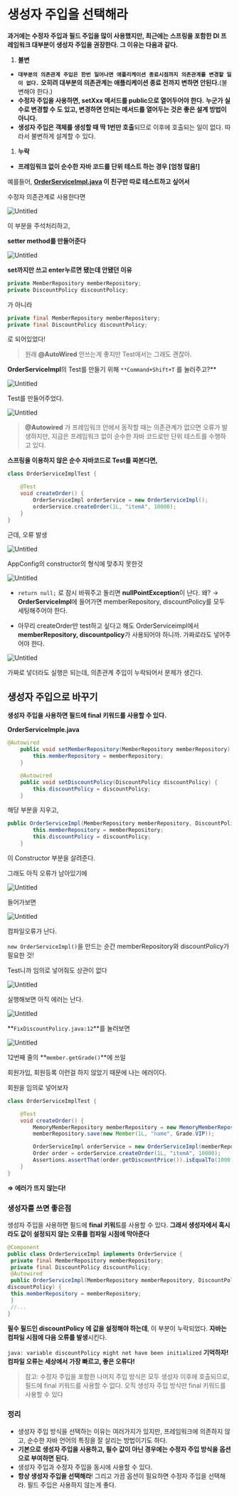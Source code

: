 # 생성자 주입을 선택해라

**과거에는 수정자 주입과 필드 주입을 많이 사용했지만, 최근에는 스프링을 포함한 DI 프레임워크 대부분이 생성자 주입을 권장한다. 그 이유는 다음과 같다.**

1. **불변**
- **`대부분의 의존관계 주입은 한번 일어나면 애플리케이션 종료시점까지 의존관계를 변경할 일이 없다.`** **오히려 대부분의 의존관계는 애플리케이션 종료 전까지 변하면 안된다.**(불변해야 한다.)
- **수정자 주입을 사용하면, setXxx 메서드를 public으로 열어두어야 한다.**
**누군가 실수로 변경할 수 도 있고, 변경하면 안되는 메서드를 열어두는 것은 좋은 설계 방법이 아니다.**
- **생성자 주입은 객체를 생성할 때 딱 1번만 호출**되므로 이후에 호출되는 일이 없다. 따라서 불변하게 설계할 수 있다.

1. **누락**
- **프레임워크 없이 순수한 자바 코드를 단위 테스트 하는 경우 [엄청 많음!]**

예를들어, **[OrderServiceImpl.java](http://OrderServiceImpl.java) 이 친구만 따로 테스트하고 싶어서**

수정자 의존관계로 사용한다면

![Untitled](%E1%84%89%E1%85%A2%E1%86%BC%E1%84%89%E1%85%A5%E1%86%BC%E1%84%8C%E1%85%A1%20%E1%84%8C%E1%85%AE%E1%84%8B%E1%85%B5%E1%86%B8%E1%84%8B%E1%85%B3%E1%86%AF%20%E1%84%89%E1%85%A5%E1%86%AB%E1%84%90%E1%85%A2%E1%86%A8%E1%84%92%E1%85%A2%E1%84%85%E1%85%A1%20b40e5e9aa2a642e18f7114067e737c7f/Untitled.png)

이 부분을 주석처리하고,

**setter method를 만들어준다**

![Untitled](%E1%84%89%E1%85%A2%E1%86%BC%E1%84%89%E1%85%A5%E1%86%BC%E1%84%8C%E1%85%A1%20%E1%84%8C%E1%85%AE%E1%84%8B%E1%85%B5%E1%86%B8%E1%84%8B%E1%85%B3%E1%86%AF%20%E1%84%89%E1%85%A5%E1%86%AB%E1%84%90%E1%85%A2%E1%86%A8%E1%84%92%E1%85%A2%E1%84%85%E1%85%A1%20b40e5e9aa2a642e18f7114067e737c7f/Untitled%201.png)

**set까지만 쓰고 enter누르면 됐는데 안됐던 이유** 

```java
private MemberRepository memberRepository;
private DiscountPolicy discountPolicy;
```

가 아니라

```java
private final MemberRepository memberRepository;
private final DiscountPolicy discountPolicy;
```

로 되어있었다!

> 원래 **@AutoWired** 안쓰는게 좋지만 Test에서는 그래도 괜찮아.
> 

**OrderServiceImpl**의 Test를 만들기 위해 `**Command+Shift+T` 를 눌러주고?**

![Untitled](%E1%84%89%E1%85%A2%E1%86%BC%E1%84%89%E1%85%A5%E1%86%BC%E1%84%8C%E1%85%A1%20%E1%84%8C%E1%85%AE%E1%84%8B%E1%85%B5%E1%86%B8%E1%84%8B%E1%85%B3%E1%86%AF%20%E1%84%89%E1%85%A5%E1%86%AB%E1%84%90%E1%85%A2%E1%86%A8%E1%84%92%E1%85%A2%E1%84%85%E1%85%A1%20b40e5e9aa2a642e18f7114067e737c7f/Untitled%202.png)

Test를 만들어주었다.

![Untitled](%E1%84%89%E1%85%A2%E1%86%BC%E1%84%89%E1%85%A5%E1%86%BC%E1%84%8C%E1%85%A1%20%E1%84%8C%E1%85%AE%E1%84%8B%E1%85%B5%E1%86%B8%E1%84%8B%E1%85%B3%E1%86%AF%20%E1%84%89%E1%85%A5%E1%86%AB%E1%84%90%E1%85%A2%E1%86%A8%E1%84%92%E1%85%A2%E1%84%85%E1%85%A1%20b40e5e9aa2a642e18f7114067e737c7f/Untitled%203.png)

> **@Autowired** 가 프레임워크 안에서 동작할 때는 의존관계가 없으면 오류가 발생하지만, 지금은 프레임워크
없이 순수한 자바 코드로만 단위 테스트를 수행하고 있다.
> 

**스프링을 이용하지 않은 순수 자바코드로 Test를 짜본다면,**

```java
class OrderServiceImplTest {

    @Test
    void createOrder() {
        OrderServiceImpl orderService = new OrderServiceImpl();
        orderService.createOrder(1L, "itemA", 10000);
    }
}
```

근데, 오류 발생

![Untitled](%E1%84%89%E1%85%A2%E1%86%BC%E1%84%89%E1%85%A5%E1%86%BC%E1%84%8C%E1%85%A1%20%E1%84%8C%E1%85%AE%E1%84%8B%E1%85%B5%E1%86%B8%E1%84%8B%E1%85%B3%E1%86%AF%20%E1%84%89%E1%85%A5%E1%86%AB%E1%84%90%E1%85%A2%E1%86%A8%E1%84%92%E1%85%A2%E1%84%85%E1%85%A1%20b40e5e9aa2a642e18f7114067e737c7f/Untitled%204.png)

AppConfig의 constructor의 형식에 맞추지 못한것

![Untitled](%E1%84%89%E1%85%A2%E1%86%BC%E1%84%89%E1%85%A5%E1%86%BC%E1%84%8C%E1%85%A1%20%E1%84%8C%E1%85%AE%E1%84%8B%E1%85%B5%E1%86%B8%E1%84%8B%E1%85%B3%E1%86%AF%20%E1%84%89%E1%85%A5%E1%86%AB%E1%84%90%E1%85%A2%E1%86%A8%E1%84%92%E1%85%A2%E1%84%85%E1%85%A1%20b40e5e9aa2a642e18f7114067e737c7f/Untitled%205.png)

- `return null;` 로 잠시 바꿔주고 돌리면 **nullPointException**이 난다.
왜? → **OrderServiceImpl**에 들어가면 memberRepository, discountPolicy를 모두 세팅해주어야 한다.

- 아무리 createOrder만 test하고 싶다고 해도
OrderServiceimpl에서 **memberRepository, discountpolicy**가 사용되어야 하니까. 가짜로라도 넣어주어야 한다.

![Untitled](%E1%84%89%E1%85%A2%E1%86%BC%E1%84%89%E1%85%A5%E1%86%BC%E1%84%8C%E1%85%A1%20%E1%84%8C%E1%85%AE%E1%84%8B%E1%85%B5%E1%86%B8%E1%84%8B%E1%85%B3%E1%86%AF%20%E1%84%89%E1%85%A5%E1%86%AB%E1%84%90%E1%85%A2%E1%86%A8%E1%84%92%E1%85%A2%E1%84%85%E1%85%A1%20b40e5e9aa2a642e18f7114067e737c7f/Untitled%206.png)

가짜로 넣더라도 실행은 되는데, 의존관계 주입이 누락되어서 문제가 생긴다.

## 생성자 주입으로 바꾸기

**생성자 주입을 사용하면 필드에 final 키워드를 사용할 수 있다.**

**OrderServiceImple.java**

```java
@Autowired
    public void setMemberRepository(MemberRepository memberRepository) {
        this.memberRepository = memberRepository;
    }

    @Autowired
    public void setDiscountPolicy(DiscountPolicy discountPolicy) {
        this.discountPolicy = discountPolicy;
    }
```

해당 부분을 지우고, 

```java
public OrderServiceImpl(MemberRepository memberRepository, DiscountPolicy discountPolicy) {
        this.memberRepository = memberRepository;
        this.discountPolicy = discountPolicy;
    }
```

이 Constructor 부분을 살려준다.

그래도 아직 오류가 남아있기에

![Untitled](%E1%84%89%E1%85%A2%E1%86%BC%E1%84%89%E1%85%A5%E1%86%BC%E1%84%8C%E1%85%A1%20%E1%84%8C%E1%85%AE%E1%84%8B%E1%85%B5%E1%86%B8%E1%84%8B%E1%85%B3%E1%86%AF%20%E1%84%89%E1%85%A5%E1%86%AB%E1%84%90%E1%85%A2%E1%86%A8%E1%84%92%E1%85%A2%E1%84%85%E1%85%A1%20b40e5e9aa2a642e18f7114067e737c7f/Untitled%207.png)

들어가보면

![Untitled](%E1%84%89%E1%85%A2%E1%86%BC%E1%84%89%E1%85%A5%E1%86%BC%E1%84%8C%E1%85%A1%20%E1%84%8C%E1%85%AE%E1%84%8B%E1%85%B5%E1%86%B8%E1%84%8B%E1%85%B3%E1%86%AF%20%E1%84%89%E1%85%A5%E1%86%AB%E1%84%90%E1%85%A2%E1%86%A8%E1%84%92%E1%85%A2%E1%84%85%E1%85%A1%20b40e5e9aa2a642e18f7114067e737c7f/Untitled%208.png)

컴파일오류가 난다.

`new OrderServiceImpl()`을 만드는 순간 memberRepository와 discountPolicy가 필요한 것!

Test니까 임의로 넣어줘도 상관이 없다

![Untitled](%E1%84%89%E1%85%A2%E1%86%BC%E1%84%89%E1%85%A5%E1%86%BC%E1%84%8C%E1%85%A1%20%E1%84%8C%E1%85%AE%E1%84%8B%E1%85%B5%E1%86%B8%E1%84%8B%E1%85%B3%E1%86%AF%20%E1%84%89%E1%85%A5%E1%86%AB%E1%84%90%E1%85%A2%E1%86%A8%E1%84%92%E1%85%A2%E1%84%85%E1%85%A1%20b40e5e9aa2a642e18f7114067e737c7f/Untitled%209.png)

실행해보면 아직 에러는 난다.

![Untitled](%E1%84%89%E1%85%A2%E1%86%BC%E1%84%89%E1%85%A5%E1%86%BC%E1%84%8C%E1%85%A1%20%E1%84%8C%E1%85%AE%E1%84%8B%E1%85%B5%E1%86%B8%E1%84%8B%E1%85%B3%E1%86%AF%20%E1%84%89%E1%85%A5%E1%86%AB%E1%84%90%E1%85%A2%E1%86%A8%E1%84%92%E1%85%A2%E1%84%85%E1%85%A1%20b40e5e9aa2a642e18f7114067e737c7f/Untitled%2010.png)

**`FixDiscountPolicy.java:12`**를 눌러보면

![Untitled](%E1%84%89%E1%85%A2%E1%86%BC%E1%84%89%E1%85%A5%E1%86%BC%E1%84%8C%E1%85%A1%20%E1%84%8C%E1%85%AE%E1%84%8B%E1%85%B5%E1%86%B8%E1%84%8B%E1%85%B3%E1%86%AF%20%E1%84%89%E1%85%A5%E1%86%AB%E1%84%90%E1%85%A2%E1%86%A8%E1%84%92%E1%85%A2%E1%84%85%E1%85%A1%20b40e5e9aa2a642e18f7114067e737c7f/Untitled%2011.png)

12번째 줄의 **`member.getGrade()`**에 쓰일

회원가입, 회원등록 이런걸 하지 않았기 때문에 나는 에러이다.

회원을 임의로 넣어보자

```java
class OrderServiceImplTest {

    @Test
    void createOrder() {
        MemoryMemberRepository memberRepository = new MemoryMemberRepository();
        memberRepository.save(new Member(1L, "name", Grade.VIP));

        OrderServiceImpl orderService = new OrderServiceImpl(memberRepository, new FixDiscountPolicy());
        Order order = orderService.createOrder(1L, "itemA", 10000);
        Assertions.assertThat(order.getDiscountPrice()).isEqualTo(1000);
    }
}
```

**⇒ 에러가 뜨지 않는다!**

### 생성자를 쓰면 좋은점

생성자 주입을 사용하면 필드에 **final 키워드**를 사용할 수 있다. **그래서 생성자에서 혹시라도 값이 설정되지 않는 오류를 컴파일 시점에 막아준다**

```java
@Component
public class OrderServiceImpl implements OrderService {
 private final MemberRepository memberRepository;
 private final DiscountPolicy discountPolicy;
 @Autowired
 public OrderServiceImpl(MemberRepository memberRepository, DiscountPolicy
discountPolicy) {
 this.memberRepository = memberRepository;
 }
 //...
}
```

**필수 필드인 discountPolicy 에 값을 설정해야 하는데**, 이 부분이 누락되었다. **자바는 컴파일 시점에 다음 오류를 발생**시킨다.

`java: variable discountPolicy might not have been initialized`
**기억하자! 컴파일 오류는 세상에서 가장 빠르고, 좋은 오류다!**

> 참고: 수정자 주입을 포함한 나머지 주입 방식은 모두 생성자 이후에 호출되므로, 필드에 final 키워드를
사용할 수 없다. 오직 생성자 주입 방식만 final 키워드를 사용할 수 있다
> 

### 정리

- 생성자 주입 방식을 선택하는 이유는 여러가지가 있지만, 프레임워크에 의존하지 않고, 순수한 자바 언어의 특징을 잘 살리는 방법이기도 하다.
- **기본으로 생성자 주입을 사용하고, 필수 값이 아닌 경우에는 수정자 주입 방식을 옵션으로 부여하면 된다.**
- 생성자 주입과 수정자 주입을 동시에 사용할 수 있다.
- **항상 생성자 주입을 선택해라**! 그리고 가끔 옵션이 필요하면 수정자 주입을 선택해라. 필드 주입은 사용하지 않는게 좋다.